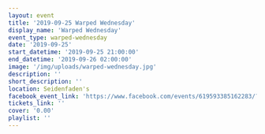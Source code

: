 ```yaml
---
layout: event
title: '2019-09-25 Warped Wednesday'
display_name: 'Warped Wednesday'
event_type: warped-wednesday
date: '2019-09-25'
start_datetime: '2019-09-25 21:00:00'
end_datetime: '2019-09-26 02:00:00'
image: '/img/uploads/warped-wednesday.jpg'
description: ''
short_description: ''
location: Seidenfaden's
facebook_event_link: 'https://www.facebook.com/events/619593385162283/?event_time_id=619593415162280'
tickets_link: ''
cover: '0.00'
playlist: ''
---
```

